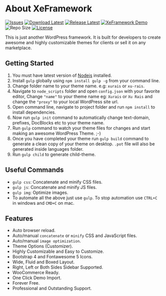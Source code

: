 # About XeFramework

[![Issues](https://img.shields.io/github/issues/XeCreators/xe-framework)](https://github.com/XeCreators/xe-framework/issues)
[![Download Latest](https://img.shields.io/github/downloads/XeCreators/xe-framework/total)](https://github.com/XeCreators/xe-framework/releases/latest)
[![Release Latest](https://img.shields.io/github/v/release/XeCreators/xe-framework?color=yellowgreen)](https://github.com/XeCreators/xe-framework/releases/latest)
[![XeFramework Demo](https://img.shields.io/badge/XeFramework-demo-blue)](https://demos.xecreators.pk/)
![Repo Size](https://img.shields.io/github/repo-size/XeCreators/xe-framework.svg)
[![License](https://img.shields.io/github/license/XeCreators/xe-framework)](https://github.com/XeCreators/xe-framework/blob/master/LICENSE.md)

This is just another WordPress framework. It is built for developers to create awesome and highly customizable themes for clients or sell it on any marketplace.

## Getting Started

1. You must have latest version of [Nodejs](https://nodejs.org/en/) installed.
2. Install `gulp` globally using `npm install gulp -g` from your command line.
3. Change folder name to your theme name. e.g: `xurais` or `xu-rais`.
4. Navigate to `node_scripts` folder and open `config.json` with your favorite editor, Change `"name"` to your theme name eg: `Xurais` or `Xu Rais` and change the `"proxy"` to your local WordPress site url.
5. Open command line, navigate to project folder and run `npm install` to install dependencies.
6. Now run `gulp init` command to automatically change text-domain, prefixes, DocBlocks etc to your theme name.
7. Run `gulp` command to watch your theme files for changes and start making an awesome WordPress Theme. ;-)
8. Once you have completed your theme run `gulp build` command to generate a clean copy of your theme on desktop. `.pot` file will also be generated inside languages folder.
9. Run `gulp child` to generate child-theme.

## Useful Commands

* `gulp css`: Concatenate and minify CSS files.
* `gulp js`: Concatenate and minify JS files.
* `gulp img`: Optimize images.
* To automate all the above just use `gulp`. To stop automation use `CTRL+C` in windows and `CMD+C` on mac.

## Features

* Auto browser reload.
* Auto/manual `concatenate` or `minify` CSS and JavaScript files.
* Auto/manual `image optimization`.
* Theme Options (Customizer).
* Highly Customizable and Easy to Customize.
* Bootstrap 4 and Fontawesome 5 Icons.
* Wide, Fluid and Boxed Layout.
* Right, Left or Both Sides Sidebar Supported.
* WooCommerce Ready.
* One Click Demo Import.
* Forever Free.
* Professional and Outstanding Support.
